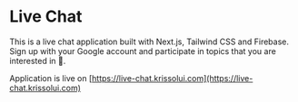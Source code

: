 # Live Chat

This is a live chat application built with Next.js, Tailwind CSS and Firebase. Sign up with your Google account and participate in topics that you are interested in 🌟.

Application is live on [https://live-chat.krissolui.com](https://live-chat.krissolui.com)
